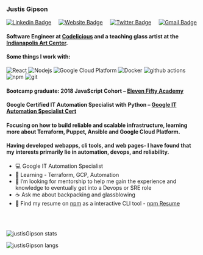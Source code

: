 <!--
**justisGipson/justisGipson** is a ✨ _special_ ✨ repository because its `README.md` (this file) appears on your GitHub profile.
-->

<h3 align='left'> Justis Gipson </h3>

[![Linkedin Badge](https://img.shields.io/badge/-justisgipson-blue?style=flat&logo=Linkedin&logoColor=white&link=https://www.linkedin.com/in/justis-gipson-00275216a/)](https://www.linkedin.com/in/justis-gipson-00275216a/) &nbsp; &nbsp;
[![Website Badge](https://img.shields.io/badge/-justisgipson.com-4486F3?style=flat&logo=Google-Chrome&logoColor=white&link=https://justisgipson.com)](https://justisgipson.com) &nbsp; &nbsp;
[![Twitter Badge](https://img.shields.io/badge/-@j__gipson-39B8FF?style=flat&labelColor=39B8FF&logo=twitter&logoColor=white&link=https://twitter.com/j__gipson)](https://twitter.com/j__gipson) &nbsp; &nbsp;
[![Gmail Badge](https://img.shields.io/badge/-justis710-DE4C40?style=flat&logo=Gmail&logoColor=white&link=mailto:justis710@gmail.com)](mailto:justis710@gmail.com)

#### Software Engineer at [Codelicious](https://www.codelicious.com/) and a teaching glass artist at the [Indianapolis Art Center](https://www.indplsartcenter.org/). 

#### Some things I work with:
<p>
  <img alt="React" src="https://img.shields.io/badge/-React-45b8d8?style=flat-square&logo=react&logoColor=white" />
  <img alt="Nodejs" src="https://img.shields.io/badge/-Nodejs-43853d?style=flat-square&logo=Node.js&logoColor=white" />
  <img alt="Google Cloud Platform" src="https://img.shields.io/badge/-Google_Cloud_Platform-1a73e8?style=flat-square&logo=google-cloud&logoColor=white" />
  <img alt="Docker" src="https://img.shields.io/badge/-Docker-46a2f1?style=flat-square&logo=docker&logoColor=white" />
<!--   <img alt="python" src="https://img.shields.io/badge/-Python-?style=flat-square&logo=python&logoColor=white" /> -->
  <img alt="github actions" src="https://img.shields.io/badge/-Github_Actions-2088FF?style=flat-square&logo=github-actions&logoColor=white" />
  <img alt="npm" src="https://img.shields.io/badge/-NPM-CB3837?style=flat-square&logo=npm&logoColor=white" />
  <img alt="git" src="https://img.shields.io/badge/-Git-F05032?style=flat-square&logo=git&logoColor=white" />

</p>



#### Bootcamp graduate: 2018 JavaScript Cohort – [Eleven Fifty Academy](https://elevenfifty.org/)

#### Google Certified IT Automation Specialist with Python – [Google IT Automation Specialist Cert](https://www.coursera.org/professional-certificates/google-it-automation?utm_source=google&utm_medium=institutions&utm_campaign=gwgsite)

#### Focusing on how to build reliable and scalable infrastructure, learning more about Terraform, Puppet, Ansible and Google Cloud Platform.

####  Having developed webapps, cli tools, and web pages- I have found that my interests primarily lie in automation, devops, and reliability.

- :computer: Google IT Automation Specialist
- :snake: Learning - Terraform, GCP, Automation
- :evergreen_tree: I’m looking for mentorship to help me gain the experience and knowledge to eventually get into a Devops or SRE role
- :coffee: Ask me about backpacking and glassblowing
- :floppy_disk: Find my resume on [npm](https://npmjs.com) as a interactive CLI tool - [npm Resume](https://www.npmjs.com/package/justis-resume)

<br>
<br>
<p align="left"> <img src="https://github-readme-stats.vercel.app/api?username=justisGipson&show_icons=true&count_private=true&theme=monokai&hide_border=true" alt="justisGipson stats" />

<br>
<p align="left"> <img src="https://github-readme-stats.vercel.app/api/top-langs/?username=justisGipson&langs_count=10&layout=compact&theme=monokai&hide_border=true&count_private=true&hide=jupyter%20notebook" alt="justisGipson langs" />
<br>
